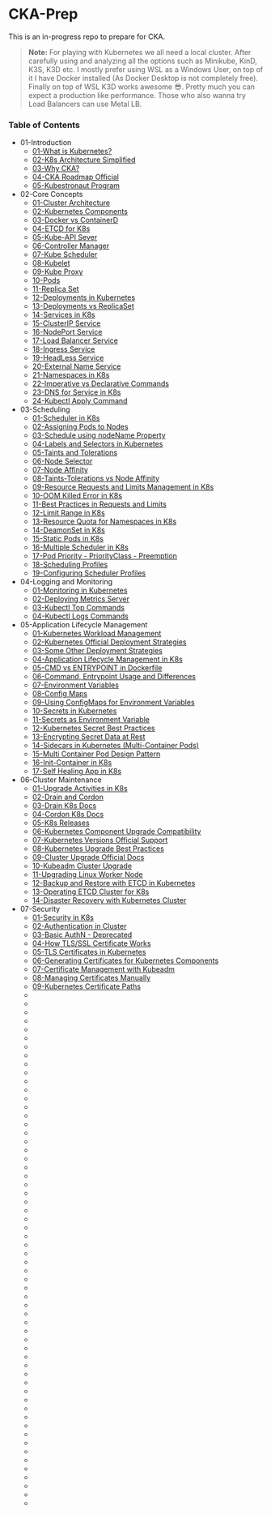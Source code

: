# CKA-Prep
This is an in-progress repo to prepare for CKA.
> **Note:** For playing with Kubernetes we all need a local cluster. After carefully using and analyzing all the options such as Minikube, KinD, K3S, K3D etc.
> I mostly prefer using WSL as a Windows User, on top of it I have Docker installed (As Docker Desktop is not completely free). Finally on top of WSL K3D works awesome 😎.
> Pretty much you can expect a production like performance. Those who also wanna try Load Balancers can use Metal LB.
### Table of Contents
* 01-Introduction
    * [01-What is Kubernetes?](https://kubernetes.io/docs/concepts/overview/)
    * [02-K8s Architecture Simplified](https://www.simform.com/blog/kubernetes-architecture/)
    * [03-Why CKA?](https://training.linuxfoundation.org/certification/certified-kubernetes-administrator-cka/)
    * [04-CKA Roadmap Official](https://training.linuxfoundation.org/wp-content/uploads/2023/07/CKA_CurriculumPath_Jul23.pdf)
    * [05-Kubestronaut Program](https://www.cncf.io/training/kubestronaut/)
* 02-Core Concepts
    * [01-Cluster Architecture](https://kubernetes.io/docs/concepts/architecture/)
    * [02-Kubernetes Components](https://kubernetes.io/docs/concepts/overview/components/)
    * [03-Docker vs ContainerD](https://kodekloud.com/blog/docker-vs-containerd/)
    * [04-ETCD for K8s](https://learnk8s.io/etcd-kubernetes)
    * [05-Kube-API Sever](https://medium.com/devops-technical-notes-and-manuals/kube-api-server-how-it-communicates-with-other-kubernetes-cluster-components-cc60b041163d)
    * [06-Controller Manager](https://able8.medium.com/kubernetes-controllers-overview-b6ec086c1fb)
    * [07-Kube Scheduler](https://romanglushach.medium.com/kubernetes-scheduling-understanding-the-math-behind-the-magic-2305b57d45b1)
    * [08-Kubelet](https://kdmalviyan.medium.com/understanding-kubernetes-kubelet-a-deep-dive-into-the-engine-of-kubernetes-node-management-6b3e401bff17)
    * [09-Kube Proxy](https://medium.com/@amroessameldin/kube-proxy-what-is-it-and-how-it-works-6def85d9bc8f)
    * [10-Pods](https://kubernetes.io/docs/concepts/workloads/pods/)
    * [11-Replica Set](https://kubernetes.io/docs/concepts/workloads/controllers/replicaset/)
    * [12-Deployments in Kubernetes](https://kubernetes.io/docs/concepts/workloads/controllers/deployment/)
    * [13-Deployments vs ReplicaSet](https://www.baeldung.com/ops/kubernetes-deployment-vs-replicaset)
    * [14-Services in K8s](https://kubernetes.io/docs/concepts/services-networking/service/)
    * [15-ClusterIP Service](https://medium.com/the-programmer/working-with-clusterip-service-type-in-kubernetes-45f2c01a89c8)
    * [16-NodePort Service](https://kubernetes.io/docs/concepts/services-networking/service/#type-nodeport)
    * [17-Load Balancer Service](https://kubernetes.io/docs/concepts/services-networking/service/#loadbalancer)
    * [18-Ingress Service](https://kubernetes.io/docs/concepts/services-networking/ingress/)
    * [19-HeadLess Service](https://kodekloud.com/blog/kubernetes-headless-service/)
    * [20-External Name Service](https://kubernetes.io/docs/concepts/services-networking/service/#externalname)
    * [21-Namespaces in K8s](https://kubernetes.io/docs/concepts/overview/working-with-objects/namespaces/)
    * [22-Imperative vs Declarative Commands](https://kubeops.net/blog/imperative-vs-declarative)
    * [23-DNS for Service in K8s](https://kubernetes.io/docs/concepts/services-networking/dns-pod-service/)
    * [24-Kubectl Apply Command](https://kubernetes.io/docs/reference/generated/kubectl/kubectl-commands#apply)
* 03-Scheduling
    * [01-Scheduler in K8s](https://kubernetes.io/docs/concepts/scheduling-eviction/kube-scheduler/)
    * [02-Assigning Pods to Nodes](https://kubernetes.io/docs/concepts/scheduling-eviction/assign-pod-node/)
    * [03-Schedule using nodeName Property](https://kubernetes.io/docs/concepts/scheduling-eviction/assign-pod-node/#nodename)
    * [04-Labels and Selectors in Kubernetes](https://kubernetes.io/docs/concepts/overview/working-with-objects/labels/)
    * [05-Taints and Tolerations](https://kubernetes.io/docs/concepts/scheduling-eviction/taint-and-toleration/)
    * [06-Node Selector](https://technos.medium.com/node-selectors-in-kubernetes-27638e62bfd6)
    * [07-Node Affinity](https://kubernetes.io/docs/tasks/configure-pod-container/assign-pods-nodes-using-node-affinity/)
    * [08-Taints-Tolerations vs Node Affinity](https://blog.devops.dev/taints-and-tollerations-vs-node-affinity-42ec5305e11a)
    * [09-Resource Requests and Limits Management in K8s](https://kubernetes.io/docs/concepts/configuration/manage-resources-containers/)
    * [10-OOM Killed Error in K8s](https://komodor.com/learn/how-to-fix-oomkilled-exit-code-137/)
    * [11-Best Practices in Requests and Limits](https://blog.kubecost.com/blog/requests-and-limits/)
    * [12-Limit Range in K8s](https://kubernetes.io/docs/concepts/policy/limit-range/)
    * [13-Resource Quota for Namespaces in K8s](https://medium.com/@prateek.malhotra004/a-comprehensive-guide-to-resource-quotas-in-kubernetes-key-concepts-and-usage-examples-8ac4222027e2)
    * [14-DeamonSet in K8s](https://kubernetes.io/docs/concepts/workloads/controllers/daemonset/)
    * [15-Static Pods in K8s](https://kubernetes.io/docs/tasks/configure-pod-container/static-pod/)
    * [16-Multiple Scheduler in K8s](https://kubernetes.io/docs/tasks/extend-kubernetes/configure-multiple-schedulers/)
    * [17-Pod Priority - PriorityClass - Preemption](https://devopscube.com/pod-priorityclass-preemption/)
    * [18-Scheduling Profiles](https://kubernetes-docsy-staging.netlify.app/docs/reference/scheduling/profiles/)
    * [19-Configuring Scheduler Profiles](https://kubernetes.io/docs/reference/scheduling/config/)
* 04-Logging and Monitoring
    * [01-Monitoring in Kubernetes](https://kubernetes.io/docs/tasks/debug/debug-cluster/resource-metrics-pipeline/)
    * [02-Deploying Metrics Server](https://github.com/kubernetes-sigs/metrics-server?tab=readme-ov-file#installation)
    * [03-Kubectl Top Commands](https://kubernetes.io/docs/reference/kubectl/generated/kubectl_top/)
    * [04-Kubectl Logs Commands](https://spacelift.io/blog/kubectl-logs)
* 05-Application Lifecycle Management
    * [01-Kubernetes Workload Management](https://kubernetes.io/docs/concepts/workloads/controllers/)
    * [02-Kubernetes Official Deployment Strategies](https://kubernetes.io/docs/concepts/workloads/controllers/deployment/#strategy)
    * [03-Some Other Deployment Strategies](https://codefresh.io/learn/kubernetes-deployment/top-6-kubernetes-deployment-strategies-and-how-to-choose/)
    * [04-Application Lifecycle Management in K8s](https://medium.com/the-techlife/application-life-cycle-management-kubernetes-4a52a6f8e5d8)
    * [05-CMD vs ENTRYPOINT in Dockerfile](https://kodekloud.com/blog/docker-entrypoint-cmd/)
    * [06-Command, Entrypoint Usage and Differences](https://yuminlee2.medium.com/kubernetes-command-and-arguments-in-pod-c3f1be61ba1a)
    * [07-Environment Variables](https://kubernetes.io/docs/tasks/inject-data-application/define-environment-variable-container/)
    * [08-Config Maps](https://kubernetes.io/docs/concepts/configuration/configmap/)
    * [09-Using ConfigMaps for Environment Variables](https://kubernetes.io/docs/tasks/configure-pod-container/configure-pod-configmap/#define-container-environment-variables-using-configmap-data)
    * [10-Secrets in Kubernetes](https://kubernetes.io/docs/concepts/configuration/secret/)
    * [11-Secrets as Environment Variable](https://kubernetes.io/docs/tasks/inject-data-application/distribute-credentials-secure/#define-container-environment-variables-using-secret-data)
    * [12-Kubernetes Secret Best Practices](https://kubernetes.io/docs/concepts/security/secrets-good-practices/)
    * [13-Encrypting Secret Data at Rest](https://kubernetes.io/docs/tasks/administer-cluster/encrypt-data/)
    * [14-Sidecars in Kubernetes (Multi-Container Pods)](https://kodekloud.com/blog/kubernetes-sidecar-container/)
    * [15-Multi Container Pod Design Pattern](https://k21academy.com/docker-kubernetes/multi-container-pods/)
    * [16-Init-Container in K8s](https://kubernetes.io/docs/concepts/workloads/pods/init-containers/)
    * [17-Self Healing App in K8s](https://www.cncf.io/blog/2020/05/26/decoding-the-self-healing-kubernetes-step-by-step/)
* 06-Cluster Maintenance 
    * [01-Upgrade Activities in K8s](https://kubernetes.io/docs/tasks/administer-cluster/kubeadm/kubeadm-upgrade/#drain-the-node)
    * [02-Drain and Cordon](https://medium.com/@cldop.com/differences-similarities-between-kubectl-drain-cordon-commands-05b860367817)
    * [03-Drain K8s Docs](https://kubernetes.io/docs/tasks/administer-cluster/safely-drain-node/)
    * [04-Cordon K8s Docs](https://kubernetes.io/docs/concepts/architecture/nodes/#manual-node-administration)
    * [05-K8s Releases](https://github.com/kubernetes/kubernetes/releases)
    * [06-Kubernetes Component Upgrade Compatibility](https://kubernetes.io/releases/version-skew-policy/)
    * [07-Kubernetes Versions Official Support](https://kubernetes.io/releases/)
    * [08-Kubernetes Upgrade Best Practices](https://www.kubecost.com/kubernetes-best-practices/kubernetes-upgrade/)
    * [09-Cluster Upgrade Official Docs](https://kubernetes.io/docs/tasks/administer-cluster/cluster-upgrade/)
    * [10-Kubeadm Cluster Upgrade](https://kubernetes.io/docs/tasks/administer-cluster/kubeadm/kubeadm-upgrade/)
    * [11-Upgrading Linux Worker Node](https://kubernetes.io/docs/tasks/administer-cluster/kubeadm/upgrading-linux-nodes/)
    * [12-Backup and Restore with ETCD in Kubernetes](https://kubernetes.io/docs/tasks/administer-cluster/configure-upgrade-etcd/)
    * [13-Operating ETCD Cluster for K8s](https://kubernetes.io/docs/tasks/administer-cluster/configure-upgrade-etcd/)
    * [14-Disaster Recovery with Kubernetes Cluster](https://www.youtube.com/watch?v=qRPNuT080Hk)
* 07-Security
    * [01-Security in K8s](https://kubernetes.io/docs/concepts/security/)
    * [02-Authentication in Cluster](https://kubernetes.io/docs/reference/access-authn-authz/authentication/)
    * [03-Basic AuthN - Deprecated](https://www.linkedin.com/pulse/how-set-up-basic-authentication-kubernetes-tahmid-ul-muntakim/)
    * [04-How TLS/SSL Certificate Works](https://youtu.be/j9QmMEWmcfo)
    * [05-TLS Certificates in Kubernetes](https://yuminlee2.medium.com/kubernetes-tls-certificates-b75fee80670d)
    * [06-Generating Certificates for Kubernetes Components](https://github.com/kodekloudhub/certified-kubernetes-administrator-course/blob/master/docs/07-Security/07-TLS-in-Kubernetes-Certificate-Creation.md)
    * [07-Certificate Management with Kubeadm](https://kubernetes.io/docs/tasks/administer-cluster/kubeadm/kubeadm-certs/)
    * [08-Managing Certificates Manually](https://kubernetes.io/docs/tasks/tls/managing-tls-in-a-cluster/)
    * [09-Kubernetes Certificate Paths](https://kubernetes.io/docs/setup/best-practices/certificates/)
    * []()
    * []()
    * []()
    * []()
    * []()
    * []()
    * []()
    * []()
    * []()
    * []()
    * []()
    * []()
    * []()
    * []()
    * []()
    * []()
    * []()
    * []()
    * []()
    * []()
    * []()
    * []()
    * []()
    * []()
    * []()
    * []()
    * []()
    * []()
    * []()
    * []()
    * []()
    * []()
    * []()
    * []()
    * []()
    * []()
    * []()
    * []()
    * []()
    * []()
    * []()
    * []()
    * []()
    * []()
    * []()
    * []()
    * []()
    * []()
    * []()
    * []()
    * []()
    * []()
    * []()
    * []()
    * []()
    * []()
    * []()
    * []()
    * []()
    * []()
    
    
    